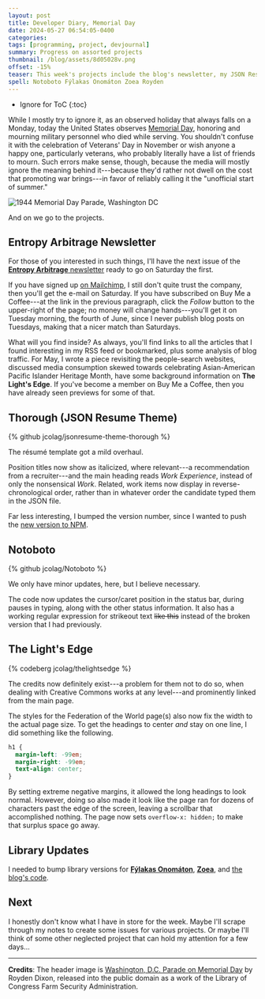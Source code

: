 ```yaml
---
layout: post
title: Developer Diary, Memorial Day
date: 2024-05-27 06:54:05-0400
categories:
tags: [programming, project, devjournal]
summary: Progress on assorted projects
thumbnail: /blog/assets/8d05028v.png
offset: -15%
teaser: This week's projects include the blog's newsletter, my JSON Resume theme, Notoboto, The Light's Edge, and some straggling library updates.
spell: Notoboto Fýlakas Onomáton Zoea Royden
---
```


* Ignore for ToC
{:toc}

While I mostly try to ignore it, as an observed holiday that always falls on a Monday, today the United States observes [Memorial Day](https://en.wikipedia.org/wiki/Memorial_Day), honoring and mourning military personnel who died while serving.  You shouldn't confuse it with the celebration of Veterans' Day in November or wish anyone a happy one, particularly veterans, who probably literally have a list of friends to mourn.  Such errors make sense, though, because the media will mostly ignore the meaning behind it---because they'd rather not dwell on the cost that promoting war brings---in favor of reliably calling it the "unofficial start of summer."

![1944 Memorial Day Parade, Washington DC](/blog/assets/8d05028v.png "I actually used this image for the 2021 Memorial Day post, but like it mostly because the description makes it sound like it exists accidentally, from an intermediary roll of film")

And on we go to the projects.

## Entropy Arbitrage Newsletter

For those of you interested in such things, I'll have the next issue of the [**Entropy Arbitrage** newsletter](https://www.buymeacoffee.com/jcolag) ready to go on Saturday the first.

If you have signed up [on Mailchimp](https://entropy-arbitrage.mailchimpsites.com/), I still don't quite trust the company, then you'll get the e-mail on Saturday.  If you have subscribed on Buy Me a Coffee---at the link in the previous paragraph, click the *Follow* button to the upper-right of the page; no money will change hands---you'll get it on Tuesday morning, the fourth of June, since I never publish blog posts on Tuesdays, making that a nicer match than Saturdays.

What will you find inside?  As always, you'll find links to all the articles that I found interesting in my RSS feed or bookmarked, plus some analysis of blog traffic.  For May, I wrote a piece revisiting the people-search websites, discussed media consumption skewed towards celebrating Asian-American Pacific Islander Heritage Month, have some background information on **The Light's Edge**.  If you've become a member on Buy Me a Coffee, then you have already seen previews for some of that.

## Thorough (JSON Resume Theme)

{% github jcolag/jsonresume-theme-thorough %}

The résumé template got a mild overhaul.

Position titles now show as italicized, where relevant---a recommendation from a recruiter---and the main heading reads *Work Experience*, instead of only the nonsensical *Work*.  Related, work items now display in reverse-chronological order, rather than in whatever order the candidate typed them in the JSON file.

Far less interesting, I bumped the version number, since I wanted to push the [new version to NPM](https://www.npmjs.com/package/jsonresume-theme-thorough).

## Notoboto

{% github jcolag/Notoboto %}

We only have minor updates, here, but I believe necessary.

The code now updates the cursor/caret position in the status bar, during pauses in typing, along with the other status information.  It also has a working regular expression for strikeout text ~~like this~~ instead of the broken version that I had previously.

## The Light's Edge

{% codeberg jcolag/thelightsedge %}

The credits now definitely exist---a problem for them not to do so, when dealing with Creative Commons works at any level---and prominently linked from the main page.

The styles for the Federation of the World page(s) also now fix the width to the actual page size.  To get the headings to center *and* stay on one line, I did something like the following.

```css
h1 {
  margin-left: -99em;
  margin-right: -99em;
  text-align: center;
}
```

By setting extreme negative margins, it allowed the long headings to look normal.  However, doing so also made it look like the page ran for dozens of characters past the edge of the screen, leaving a scrollbar that accomplished nothing.  The page now sets `overflow-x: hidden;` to make that surplus space go away.

## Library Updates

I needed to bump library versions for [**Fýlakas Onomáton**](https://github.com/jcolag/fylakas-onomaton), [**Zoea**](https://github.com/jcolag/zoea), and [the blog's code](https://github.com/jcolag/entropy-arbitrage-code).

## Next

I honestly don't know what I have in store for the week.  Maybe I'll scrape through my notes to create some issues for various projects.  Or maybe I'll think of some other neglected project that can hold my attention for a few days...

* * *

**Credits**:  The header image is [Washington, D.C. Parade on Memorial Day](https://www.loc.gov/resource/fsa.8d05028/) by Royden Dixon, released into the public domain as a work of the Library of Congress Farm Security Administration.
